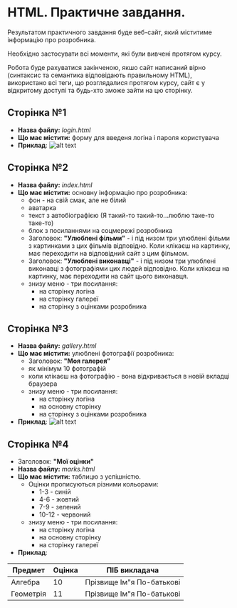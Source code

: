 # HTML. Практичне завдання.

Результатом практичного завдання буде веб-сайт, який міститиме інформацію про розробника.

Необхідно застосувати всі моменти, які були вивчені протягом курсу.

Робота буде рахуватися закінченою, якшо сайт написаний вірно (синтаксис та семантика відповідають правильному HTML), використано всі теги, що розглядалися протягом курсу, сайт є у відкритому доступі та будь-хто зможе зайти на цю сторінку.

## Cторінка №1
- **Назва файлу:** *login.html*
- **Що має містити:** форму для введеня логіна і пароля користувача
- **Приклад**: ![alt text](http://htmlbook.ru/files/images/form/password.png "Login page example")

## Cторінка №2
- **Назва файлу:** *index.html*
- **Що має містити:** основну інформацію про розробника:
  - фон - на свій смак, але не білий
  - аватарка
  - текст з автобіографією (Я такий-то такий-то...люблю таке-то таке-то)
  - блок з посиланнями на соцмережі розробника
  - Заголовок: **"Улюблені фільми"** - і під низом три улюблені фільми з картинками з цих фільмів відповідно. Коли клікаєш на картинку, має переходити на відповідний сайт з цим фільмом.
  - Заголовок: **"Улюблені виконавці"** - і під низом три улюблені виконавці з фотографіями цих людей відповідно. Коли клікаєш на картинку, має переходити на сайт цього виконавця.
  - знизу меню - три посилання:
    - на сторінку логіна
    - на сторінку галереї
    - на сторінку з оцінками розробника
    
## Cторінка №3
- **Назва файлу:** *gallery.html*
- **Що має містити:** улюблені фотографії розробника:
  - Заголовок: **"Моя галерея"**
  - як мінімум 10 фотографій
  - коли клікаєш на фотографію - вона відкривається в новій вкладці браузера
  - знизу меню - три посилання:
    - на сторінку логіна
    - на основну сторінку
    - на сторінку з оцінками розробника
- **Приклад**: ![alt text](https://media.lpgenerator.ru/uploads/2016/03/11/6.jpg "Gallery example")

## Cторінка №4
- Заголовок: **"Мої оцінки"**
- **Назва файлу:** *marks.html*
- **Що має містити:** таблицю з успішністю.
  - Оцінки прописуються різними кольорами:
    - 1-3 - синій
    - 4-6 - жовтий
    - 7-9 - зелений
    - 10-12 - червоний
  - знизу меню - три посилання:
    - на сторінку логіна
    - на основну сторінку
    - на сторінку галереї
- **Приклад**: 

| Предмет | Оцінка | ПІБ викладача |
| --- | --- | --- |
| Алгебра | 10 | Прізвище Ім"я По-батькові |
| Геометрія | 11 | Прізвище Ім"я По-батькові |
